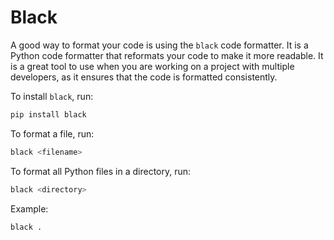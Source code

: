 # Black

A good way to format your code is using the `black` code formatter. 
It is a Python code formatter that reformats your code to make it more readable.
It is a great tool to use when you are working on a project with multiple developers, as it ensures that the code is formatted consistently.

To install `black`, run:

```bash
pip install black
```

To format a file, run:

```bash
black <filename>
```

To format all Python files in a directory, run:

```bash
black <directory>
```

Example:

```python
black .
```
